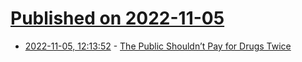 # [Published on 2022-11-05](index.md)

* [2022-11-05, 12:13:52](https://news.ycombinator.com/item?id=33480713) - [The Public Shouldn’t Pay for Drugs Twice](https://undark.org/2022/11/03/the-public-shouldnt-pay-for-drugs-twice/)
